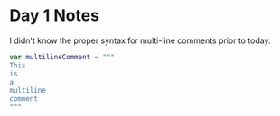 
# Day 1 Notes

I didn't know the proper syntax for multi-line comments prior to today.

```swift
var multilineComment = """
This
is
a
multiline
comment
"""
```



